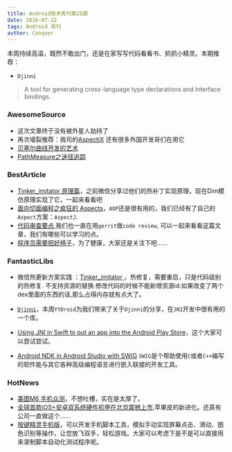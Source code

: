 ```yaml
---
title: Android技术周刊第25期
date: 2016-07-22
tags: Android 周刊
author: Conquer
---
```

本周持续高温，既然不敢出门，还是在家写写代码看看书、抓抓小精灵。本期推荐：

* `Djinni`

> A tool for generating cross-language type declarations and interface bindings.

<!-- more -->

### AwesomeSource

- 这次文章终于没有被外星人劫持了
- 再次墙裂推荐：我司的[AspectjX](https://github.com/HujiangTechnology/gradle_plugin_android_aspectjx) 还有很多外国开发哥们在用它
- [贝塞尔曲线开发的艺术](http://blog.csdn.net/eclipsexys/article/details/51956908)
- [PathMeasure之迷径追踪](http://blog.csdn.net/eclipsexys/article/details/51992473)

### BestArticle

- [Tinker_imitator 原理篇](http://www.jianshu.com/p/620c2b0490ec?hmsr=toutiao.io&utm_medium=toutiao.io&utm_source=toutiao.io)，之前微信分享过他们的热补丁实现原理，现在Dim模仿原理实现了它，一起来看看吧
- [面向切面编程之疯狂的 Aspects](https://mp.weixin.qq.com/s?__biz=MzAxMzE2Mjc2Ng==&mid=2652154714&idx=1&sn=da44e8ec13bf4ef445e3270e4e80a3e3&scene=1&srcid=0722gcvmYvIDt066zQ8rxBcJ&key=77421cf58af4a6531f89446f4132dd04df83818b1710a84ade064c5b772e230ac57d196cfb51bc12605e95879e68df3f&ascene=0&uin=MjkxNzIxMDMwMA%3D%3D)，`AOP`还是很有用的，我们已经有了自己的`Aspect`方案：`AspectJ`.
- [代码审查要点](http://www.techug.com/code-review-3),我们也一直在用`gerrit`做`code review`, 可以一起来看看这篇文章，我们有哪些可以学习的点。
- [程序员需要把好椅子](http://kb.imakewebsites.ca/2014/04/27/chairs-for-programmers/)，为了健康，大家还是关注下吧……


### FantasticLibs

- 微信热更新方案实践
：[Tinker_imitator
](https://github.com/zzz40500/Tinker_imitator)，热修复，需要重启，只是代码级别的热修复. 不支持资源的替换.修改代码的时候不能新增资源id.如果改变了两个dex里面的东西的话,那么占得内存就有点大了。

- [`Djinni`](https://github.com/dropbox/djinni)，本周`YYDroid`为我们带来了关于`Djinni`的分享，在`JNI`开发中很有用的一个库。
- [Using JNI in Swift to put an app into the Android Play Store](https://medium.com/@ephemer/using-jni-in-swift-to-put-an-app-into-the-android-play-store-732e542a99dd#.sm877gsnx)，这个大家可以尝试尝试。
- [Android NDK in Android Studio with SWIG](http://www.sureshjoshi.com/mobile/android-ndk-in-android-studio-with-swig/) `SWIG`是个帮助使用`C`或者`C++`编写的软件能与其它各种高级编程语言进行嵌入联接的开发工具。

### HotNews

- [美图M6 手机众测](http://test.smzdm.com/pingce/p/32192/)，不想吐槽，实在是太厚了。
- [全球首款iOS+安卓双系统硬件机甲在北京震撼上市](http://toutiao.com/i6309750657515520514/?tt_from=weixin&utm_campaign=client_share&from=groupmessage&app=news_article&utm_source=weixin&isappinstalled=0&iid=4912916087&utm_medium=toutiao_ios&wxshare_count=1),苹果皮的新进化。还真有公司一直做这个……
- [按键精灵手机版](http://coolapk.com/apk/com.cyjh.mobileanjian)，可以开发手机脚本工具，模拟手动实现屏幕点击、滑动、图色识别等操作，让您放飞双手，轻松游戏。大家可以考虑下是不是可以直接用来录制脚本自动化测试程序呢。
